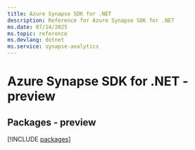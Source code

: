 ```yaml
---
title: Azure Synapse SDK for .NET
description: Reference for Azure Synapse SDK for .NET
ms.date: 07/14/2025
ms.topic: reference
ms.devlang: dotnet
ms.service: synapse-analytics
---
```

# Azure Synapse SDK for .NET - preview
## Packages - preview
[!INCLUDE [packages](synapse-index.md)]